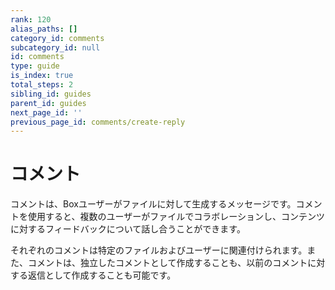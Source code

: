 ```yaml
---
rank: 120
alias_paths: []
category_id: comments
subcategory_id: null
id: comments
type: guide
is_index: true
total_steps: 2
sibling_id: guides
parent_id: guides
next_page_id: ''
previous_page_id: comments/create-reply
---
```

# コメント

コメントは、Boxユーザーがファイルに対して生成するメッセージです。コメントを使用すると、複数のユーザーがファイルでコラボレーションし、コンテンツに対するフィードバックについて話し合うことができます。

それぞれのコメントは特定のファイルおよびユーザーに関連付けられます。また、コメントは、独立したコメントとして作成することも、以前のコメントに対する返信として作成することも可能です。

